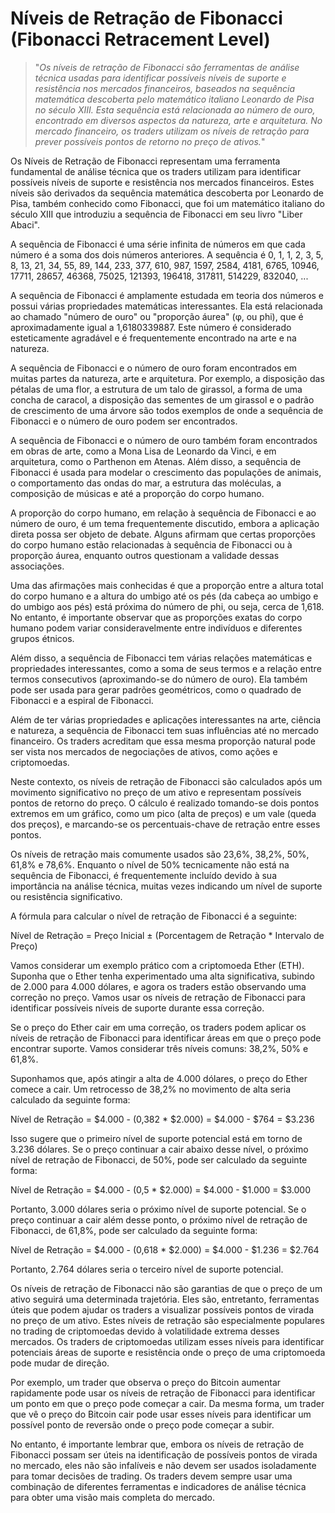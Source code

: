 # Níveis de Retração de Fibonacci (Fibonacci Retracement Level)

>"*Os níveis de retração de Fibonacci são ferramentas de análise técnica usadas para identificar possíveis níveis de suporte e resistência nos mercados financeiros, baseados na sequência matemática descoberta pelo matemático italiano Leonardo de Pisa no século XIII. Esta sequência está relacionada ao número de ouro, encontrado em diversos aspectos da natureza, arte e arquitetura. No mercado financeiro, os traders utilizam os níveis de retração para prever possíveis pontos de retorno no preço de ativos.*"

Os Níveis de Retração de Fibonacci representam uma ferramenta fundamental de análise técnica que os traders utilizam para identificar possíveis níveis de suporte e resistência nos mercados financeiros. Estes níveis são derivados da sequência matemática descoberta por Leonardo de Pisa, também conhecido como Fibonacci, que foi um matemático italiano do século XIII que introduziu a sequência de Fibonacci em seu livro "Liber Abaci".

A sequência de Fibonacci é uma série infinita de números em que cada número é a soma dos dois números anteriores. A sequência é 0, 1, 1, 2, 3, 5, 8, 13, 21, 34, 55, 89, 144, 233, 377, 610, 987, 1597, 2584, 4181, 6765, 10946, 17711, 28657, 46368, 75025, 121393, 196418, 317811, 514229, 832040, ...

A sequência de Fibonacci é amplamente estudada em teoria dos números e possui várias propriedades matemáticas interessantes. Ela está relacionada ao chamado "número de ouro" ou "proporção áurea" (φ, ou phi), que é aproximadamente igual a 1,6180339887. Este número é considerado esteticamente agradável e é frequentemente encontrado na arte e na natureza.

A sequência de Fibonacci e o número de ouro foram encontrados em muitas partes da natureza, arte e arquitetura. Por exemplo, a disposição das pétalas de uma flor, a estrutura de um talo de girassol, a forma de uma concha de caracol, a disposição das sementes de um girassol e o padrão de crescimento de uma árvore são todos exemplos de onde a sequência de Fibonacci e o número de ouro podem ser encontrados. 

A sequência de Fibonacci e o número de ouro também foram encontrados em obras de arte, como a Mona Lisa de Leonardo da Vinci, e em arquitetura, como o Parthenon em Atenas. Além disso, a sequência de Fibonacci é usada para modelar o crescimento das populações de animais, o comportamento das ondas do mar, a estrutura das moléculas, a composição de músicas e até a proporção do corpo humano.

A proporção do corpo humano, em relação à sequência de Fibonacci e ao número de ouro, é um tema frequentemente discutido, embora a aplicação direta possa ser objeto de debate. Alguns afirmam que certas proporções do corpo humano estão relacionadas à sequência de Fibonacci ou à proporção áurea, enquanto outros questionam a validade dessas associações.

Uma das afirmações mais conhecidas é que a proporção entre a altura total do corpo humano e a altura do umbigo até os pés (da cabeça ao umbigo e do umbigo aos pés) está próxima do número de phi, ou seja, cerca de 1,618. No entanto, é importante observar que as proporções exatas do corpo humano podem variar consideravelmente entre indivíduos e diferentes grupos étnicos.

Além disso, a sequência de Fibonacci tem várias relações matemáticas e propriedades interessantes, como a soma de seus termos e a relação entre termos consecutivos (aproximando-se do número de ouro). Ela também pode ser usada para gerar padrões geométricos, como o quadrado de Fibonacci e a espiral de Fibonacci.

Além de ter várias propriedades e aplicações interessantes na arte, ciência e natureza, a sequência de Fibonacci tem suas influências até no mercado financeiro. Os traders acreditam que essa mesma proporção natural pode ser vista nos mercados de negociações de ativos, como ações e criptomoedas.

Neste contexto, os níveis de retração de Fibonacci são calculados após um movimento significativo no preço de um ativo e representam possíveis pontos de retorno do preço. O cálculo é realizado tomando-se dois pontos extremos em um gráfico, como um pico (alta de preços) e um vale (queda dos preços), e marcando-se os percentuais-chave de retração entre esses pontos.

Os níveis de retração mais comumente usados são 23,6%, 38,2%, 50%, 61,8% e 78,6%. Enquanto o nível de 50% tecnicamente não está na sequência de Fibonacci, é frequentemente incluído devido à sua importância na análise técnica, muitas vezes indicando um nível de suporte ou resistência significativo.

A fórmula para calcular o nível de retração de Fibonacci é a seguinte:

Nível de Retração = Preço Inicial ± (Porcentagem de Retração * Intervalo de Preço)

Vamos considerar um exemplo prático com a criptomoeda Ether (ETH). Suponha que o Ether tenha experimentado uma alta significativa, subindo de 2.000 para 4.000 dólares, e agora os traders estão observando uma correção no preço. Vamos usar os níveis de retração de Fibonacci para identificar possíveis níveis de suporte durante essa correção.

Se o preço do Ether cair em uma correção, os traders podem aplicar os níveis de retração de Fibonacci para identificar áreas em que o preço pode encontrar suporte. Vamos considerar três níveis comuns: 38,2%, 50% e 61,8%.

Suponhamos que, após atingir a alta de 4.000 dólares, o preço do Ether comece a cair. Um retrocesso de 38,2% no movimento de alta seria calculado da seguinte forma:

Nível de Retração = $4.000 - (0,382 * $2.000) = $4.000 - $764 = $3.236

Isso sugere que o primeiro nível de suporte potencial está em torno de 3.236 dólares. Se o preço continuar a cair abaixo desse nível, o próximo nível de retração de Fibonacci, de 50%, pode ser calculado da seguinte forma:

Nível de Retração = $4.000 - (0,5 * $2.000) = $4.000 - $1.000 = $3.000

Portanto, 3.000 dólares seria o próximo nível de suporte potencial. Se o preço continuar a cair além desse ponto, o próximo nível de retração de Fibonacci, de 61,8%, pode ser calculado da seguinte forma:

Nível de Retração = $4.000 - (0,618 * $2.000) = $4.000 - $1.236 = $2.764

Portanto, 2.764 dólares seria o terceiro nível de suporte potencial.

Os níveis de retração de Fibonacci não são garantias de que o preço de um ativo seguirá uma determinada trajetória. Eles são, entretanto, ferramentas úteis que podem ajudar os traders a visualizar possíveis pontos de virada no preço de um ativo. Estes níveis de retração são especialmente populares no trading de criptomoedas devido à volatilidade extrema desses mercados. Os traders de criptomoedas utilizam esses níveis para identificar potenciais áreas de suporte e resistência onde o preço de uma criptomoeda pode mudar de direção.

Por exemplo, um trader que observa o preço do Bitcoin aumentar rapidamente pode usar os níveis de retração de Fibonacci para identificar um ponto em que o preço pode começar a cair. Da mesma forma, um trader que vê o preço do Bitcoin cair pode usar esses níveis para identificar um possível ponto de reversão onde o preço pode começar a subir.

No entanto, é importante lembrar que, embora os níveis de retração de Fibonacci possam ser úteis na identificação de possíveis pontos de virada no mercado, eles não são infalíveis e não devem ser usados isoladamente para tomar decisões de trading. Os traders devem sempre usar uma combinação de diferentes ferramentas e indicadores de análise técnica para obter uma visão mais completa do mercado.

